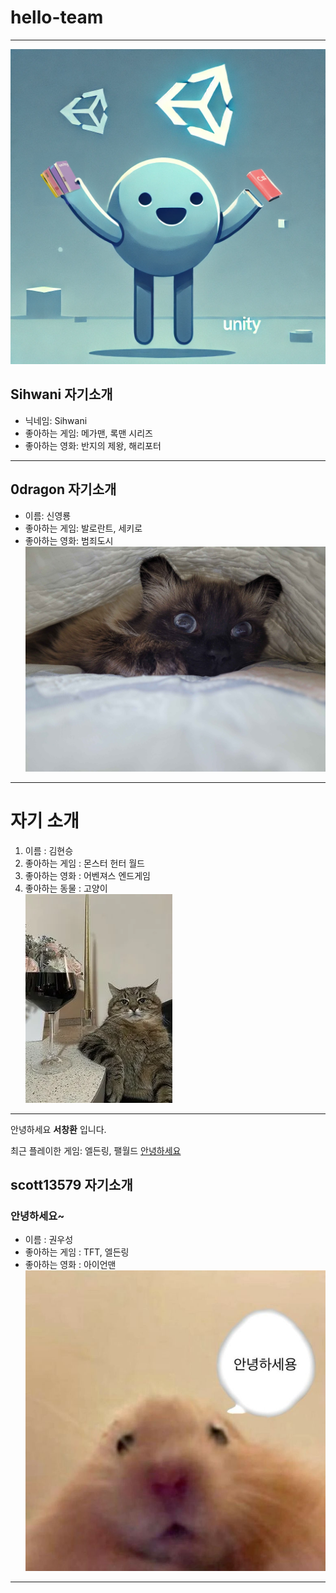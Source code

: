 # hello-team
---------------------------
![alt text](<image1.png>)  
## Sihwani 자기소개
* 닉네임: Sihwani
* 좋아하는 게임: 메가맨, 록맨 시리즈
* 좋아하는 영화: 반지의 제왕, 해리포터
---------------------------


## 0dragon 자기소개
* 이름: 신영룡
* 좋아하는 게임: 발로란트, 세키로
* 좋아하는 영화: 범죄도시
![alt text](<lemi.jpg>)  
---------------------------



# 자기 소개
1. 이름 : 김현승   
2. 좋아하는 게임 : 몬스터 헌터 월드   
3. 좋아하는 영화 : 어벤져스 엔드게임   
4. 좋아하는 동물 : 고양이   
![alt text](<이리 와서 앉아봐라.png>)   
* * *

안녕하세요 **서창환** 입니다.

최근 플레이한 게임: 엘든링, 팰월드
[안녕하세요](https://media1.tenor.com/m/wOlC5m7NikkAAAAd/%EC%A0%9C%EB%A6%AC%EC%9D%B8%EC%82%AC-%EC%A1%B4%EC%A4%91.gif "안녕하세요")

## scott13579 자기소개 
###  안녕하세요~
* 이름 : 권우성
* 좋아하는 게임 : TFT, 엘든링
* 좋아하는 영화 : 아이언맨
![alt text](<hamster_hello.jpg>)
---------------------------
